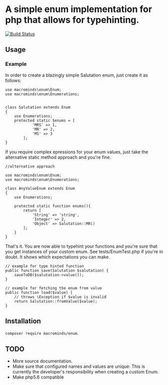 # A simple enum implementation for php that allows for typehinting.

[![Build Status](https://travis-ci.org/macrominds/enum.svg)](https://travis-ci.org/macrominds/enum)

## Usage

### Example

In order to create a blazingly simple Salutation enum, just create it as follows:

```
use macrominds\enum\Enum;
use macrominds\enum\Enumerations;


class Salutation extends Enum
{
	use Enumerations;
    protected static $enums = [
            'MRS' => 1,
            'MR' => 2,
            'MS' => 3
        ];
}
```

If you require complex epressions for your enum values, just take the alternative static method approach and you're fine.

```
//alternative approach

use macrominds\enum\Enum;
use macrominds\enum\Enumerations;

class AnyValueEnum extends Enum
{
	use Enumerations;

    protected static function enums(){
    	return [
    		'String' => 'string',
            'Integer' => 2,
            'Object' => Salutation::MR()
        ];
    }
}
```

That's it. You are now able to typehint your functions and you're sure that you get instances of your custom enum. See tests/EnumTest.php if you're in doubt. It shows which expectations you can make.

```
// example for type hinted function
public function save(Salutation $salutation) {
	saveToDB($salutation->value());
}

// example for fetching the enum from value
public function load($value) {
    // throws \Exception if $value is invalid
    return Salutation::fromValue($value);
}
```

## Installation

`composer require macrominds/enum`.

## TODO
- More source documentation.
- Make sure that configured names and values are unique: This is currently the developer's responsibility when creating a custom Enum.
- Make php5.6 compatible

